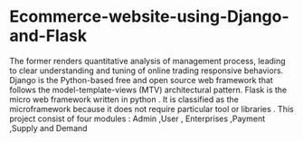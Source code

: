 # Ecommerce-website-using-Django-and-Flask

The former renders quantitative analysis of management process, leading to clear understanding and tuning of online trading responsive behaviors. 
Django is the Python-based free and open source web framework that follows the model-template-views (MTV) architectural pattern.
Flask is the micro web framework written in python . It is classified as the microframework because it does not require particular tool or libraries .
This project consist of four modules :
                    Admin ,User , Enterprises ,Payment ,Supply and Demand
